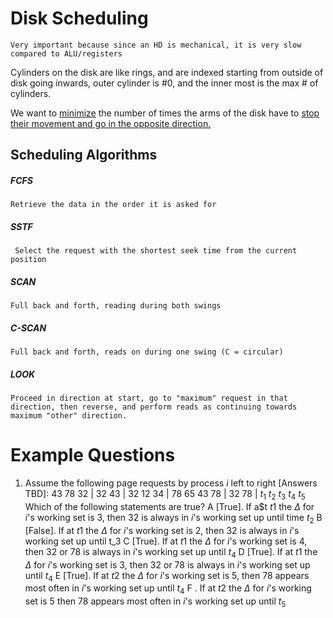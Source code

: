 # Disk Scheduling
	Very important because since an HD is mechanical, it is very slow compared to ALU/registers

Cylinders on the disk are like rings, and are indexed starting from outside of disk going inwards, outer cylinder is #0, and the inner most is the max # of cylinders. 

We want to <u>minimize</u> the number of times the arms of the disk have to <u>stop their movement and go in the opposite direction.</u>

## Scheduling Algorithms
##### FCFS
	Retrieve the data in the order it is asked for
##### SSTF
	 Select the request with the shortest seek time from the current position
##### SCAN
	Full back and forth, reading during both swings
##### C-SCAN
	Full back and forth, reads on during one swing (C = circular)
##### LOOK 
	Proceed in direction at start, go to "maximum" request in that direction, then reverse, and perform reads as continuing towards maximum "other" direction.

# Example Questions
1. Assume the following page requests by process $i$ left to right \[Answers TBD]:
43   78   32 |  32   43 |  32   12   34 |  78   65   43   78 |  32   78 |
           $t_1$              $t_2$                    $t_3$                            $t_4$              $t_5$
Which of the following statements are true?
A \[True]. If a$t $t1$ the $\Delta$ for $i$'s working set is 3, then 32 is always in $i$'s working set up until time $t_2$
B \[False]. If at $t1$ the $\Delta$ for $i$'s working set is 2, then 32 is always in $i$'s working set up until t_3 
C \[True]. If at $t1$ the $\Delta$ for $i$'s working set is 4, then 32 or 78 is always in $i$'s working set up until $t_4$ 
D \[True]. If at $t1$ the $\Delta$ for $i$'s working set is 3, then 32 or 78 is always in $i$'s working set up until $t_4$ 
E \[True]. If at $t2$ the $\Delta$ for $i$'s working set is 5, then 78 appears most often in $i$'s working set up until $t_4$ 
F . If at $t2$ the $\Delta$ for $i$'s working set is 5 then 78 appears most often in $i$'s working set up until $t_5$

